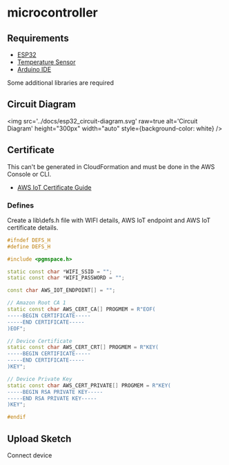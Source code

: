 # microcontroller

## Requirements

- [ESP32](https://www.az-delivery.uk/products/esp32-d1-r32-board)
- [Temperature Sensor](https://thepihut.com/products/waterproof-ds18b20-digital-temperature-sensor-extras)
- [Arduino IDE](https://www.arduino.cc/en/software)

Some additional libraries are required

## Circuit Diagram

<img
  src='../docs/esp32_circuit-diagram.svg'
  raw=true
  alt='Circuit Diagram'
  height="300px"
  width="auto"
  style={background-color: white}
/>

## Certificate

This can't be generated in CloudFormation and must be done in the AWS Console or CLI.

- [AWS IoT Certificate Guide](https://docs.aws.amazon.com/iot/latest/developerguide/device-certs-create.html)

### Defines

Create a lib\defs.h file with WIFI details, AWS IoT endpoint and AWS IoT certificate details.

```cpp
#ifndef DEFS_H
#define DEFS_H

#include <pgmspace.h>

static const char *WIFI_SSID = "";
static const char *WIFI_PASSWORD = "";

const char AWS_IOT_ENDPOINT[] = "";

// Amazon Root CA 1
static const char AWS_CERT_CA[] PROGMEM = R"EOF(
-----BEGIN CERTIFICATE-----
-----END CERTIFICATE-----
)EOF";

// Device Certificate
static const char AWS_CERT_CRT[] PROGMEM = R"KEY(
-----BEGIN CERTIFICATE-----
-----END CERTIFICATE-----
)KEY";

// Device Private Key
static const char AWS_CERT_PRIVATE[] PROGMEM = R"KEY(
-----BEGIN RSA PRIVATE KEY-----
-----END RSA PRIVATE KEY-----
)KEY";

#endif
```

## Upload Sketch

Connect device
